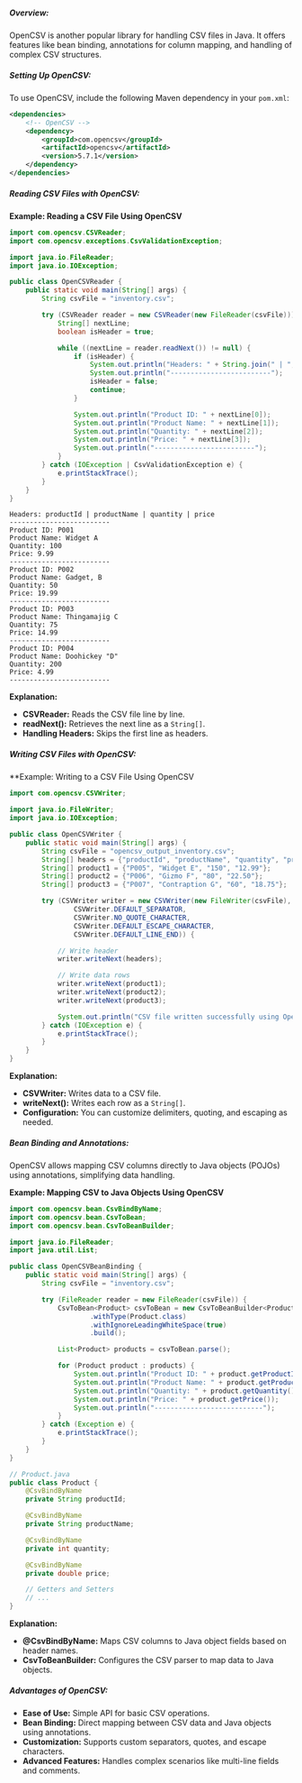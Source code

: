 ##### **Overview:**
OpenCSV is another popular library for handling CSV files in Java. It offers features like bean binding, annotations for column mapping, and handling of complex CSV structures.

##### **Setting Up OpenCSV:**
To use OpenCSV, include the following Maven dependency in your `pom.xml`:
```xml
<dependencies>
    <!-- OpenCSV -->
    <dependency>
        <groupId>com.opencsv</groupId>
        <artifactId>opencsv</artifactId>
        <version>5.7.1</version>
    </dependency>
</dependencies>
```
##### **Reading CSV Files with OpenCSV:**
**Example: Reading a CSV File Using OpenCSV**
```java
import com.opencsv.CSVReader;
import com.opencsv.exceptions.CsvValidationException;

import java.io.FileReader;
import java.io.IOException;

public class OpenCSVReader {
    public static void main(String[] args) {
        String csvFile = "inventory.csv";

        try (CSVReader reader = new CSVReader(new FileReader(csvFile))) {
            String[] nextLine;
            boolean isHeader = true;

            while ((nextLine = reader.readNext()) != null) {
                if (isHeader) {
                    System.out.println("Headers: " + String.join(" | ", nextLine));
                    System.out.println("-------------------------");
                    isHeader = false;
                    continue;
                }

                System.out.println("Product ID: " + nextLine[0]);
                System.out.println("Product Name: " + nextLine[1]);
                System.out.println("Quantity: " + nextLine[2]);
                System.out.println("Price: " + nextLine[3]);
                System.out.println("-------------------------");
            }
        } catch (IOException | CsvValidationException e) {
            e.printStackTrace();
        }
    }
}
```
```
Headers: productId | productName | quantity | price
-------------------------
Product ID: P001
Product Name: Widget A
Quantity: 100
Price: 9.99
-------------------------
Product ID: P002
Product Name: Gadget, B
Quantity: 50
Price: 19.99
-------------------------
Product ID: P003
Product Name: Thingamajig C
Quantity: 75
Price: 14.99
-------------------------
Product ID: P004
Product Name: Doohickey "D"
Quantity: 200
Price: 4.99
-------------------------
```

**Explanation:**
- **CSVReader:** Reads the CSV file line by line.
- **readNext():** Retrieves the next line as a `String[]`.
- **Handling Headers:** Skips the first line as headers.

##### **Writing CSV Files with OpenCSV:**
**Example: Writing to a CSV File Using OpenCSV
```java
import com.opencsv.CSVWriter;

import java.io.FileWriter;
import java.io.IOException;

public class OpenCSVWriter {
    public static void main(String[] args) {
        String csvFile = "opencsv_output_inventory.csv";
        String[] headers = {"productId", "productName", "quantity", "price"};
        String[] product1 = {"P005", "Widget E", "150", "12.99"};
        String[] product2 = {"P006", "Gizmo F", "80", "22.50"};
        String[] product3 = {"P007", "Contraption G", "60", "18.75"};

        try (CSVWriter writer = new CSVWriter(new FileWriter(csvFile),
                CSVWriter.DEFAULT_SEPARATOR,
                CSVWriter.NO_QUOTE_CHARACTER,
                CSVWriter.DEFAULT_ESCAPE_CHARACTER,
                CSVWriter.DEFAULT_LINE_END)) {

            // Write header
            writer.writeNext(headers);

            // Write data rows
            writer.writeNext(product1);
            writer.writeNext(product2);
            writer.writeNext(product3);

            System.out.println("CSV file written successfully using OpenCSV.");
        } catch (IOException e) {
            e.printStackTrace();
        }
    }
}
```
**Explanation:**
- **CSVWriter:** Writes data to a CSV file.
- **writeNext():** Writes each row as a `String[]`.
- **Configuration:** You can customize delimiters, quoting, and escaping as needed.
##### **Bean Binding and Annotations:**
OpenCSV allows mapping CSV columns directly to Java objects (POJOs) using annotations, simplifying data handling.

**Example: Mapping CSV to Java Objects Using OpenCSV**
```java
import com.opencsv.bean.CsvBindByName;
import com.opencsv.bean.CsvToBean;
import com.opencsv.bean.CsvToBeanBuilder;

import java.io.FileReader;
import java.util.List;

public class OpenCSVBeanBinding {
    public static void main(String[] args) {
        String csvFile = "inventory.csv";

        try (FileReader reader = new FileReader(csvFile)) {
            CsvToBean<Product> csvToBean = new CsvToBeanBuilder<Product>(reader)
                    .withType(Product.class)
                    .withIgnoreLeadingWhiteSpace(true)
                    .build();

            List<Product> products = csvToBean.parse();

            for (Product product : products) {
                System.out.println("Product ID: " + product.getProductId());
                System.out.println("Product Name: " + product.getProductName());
                System.out.println("Quantity: " + product.getQuantity());
                System.out.println("Price: " + product.getPrice());
                System.out.println("---------------------------");
            }
        } catch (Exception e) {
            e.printStackTrace();
        }
    }
}

// Product.java
public class Product {
    @CsvBindByName
    private String productId;

    @CsvBindByName
    private String productName;

    @CsvBindByName
    private int quantity;

    @CsvBindByName
    private double price;

    // Getters and Setters
    // ...
}
```
**Explanation:**
- **@CsvBindByName:** Maps CSV columns to Java object fields based on header names.
- **CsvToBeanBuilder:** Configures the CSV parser to map data to Java objects.
##### **Advantages of OpenCSV:**
- **Ease of Use:** Simple API for basic CSV operations.
- **Bean Binding:** Direct mapping between CSV data and Java objects using annotations.
- **Customization:** Supports custom separators, quotes, and escape characters.
- **Advanced Features:** Handles complex scenarios like multi-line fields and comments.